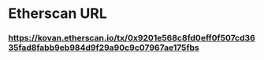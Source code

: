 
# Etherscan URL
### https://kovan.etherscan.io/tx/0x9201e568c8fd0eff0f507cd3635fad8fabb9eb984d9f29a90c9c07967ae175fbs